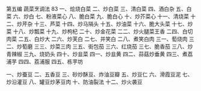 第五编 蔬菜烹调法 83
一、烩烧白菜
二、炒白菜
三、清白菜
四、酒白杂
五、白菜
六、炒白
七、粉液菜心
八、脆白菜
九、脆白心
十、炒芥菜心
十一、清烧菜
十二、炒芹杂
十三、芦菜
十四、炒马隔头
十五、炒油菜
十六、脆大头菜
十七、炒菜
十八、炒瓢菜
十九、炒枸杞
二十、炒金花菜
二二、炒火腿菜王香
二四、白切肉菜
二五、白炒大
二六、炒芙白
二七、并笑白
二八、煮笑白肉
三一、萄烧肉
三二、炒萄磨
三三、炒菜三肉
三五、街包茄
三六、红烧茄
三七、脆香茄
三八、炒青辣椒
三九、烧奶头
四十、炒韭菜
四一、炒韭黄
四二、蒜菇炒垂黄
四三、煮荔浦芋
四四、荔浦服
四五、栋芋坊

一、炒蚕豆
二、五香豆
三、砂炒酥豆、炸油豆瓣
五、炒豆仁
六、滑霞豆泥
七、炒沿灌豆
八、罐豆炒茅豆肉
十、防油裂法
十二、炒火袭豆